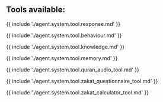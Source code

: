 ## Tools available:

{{ include './agent.system.tool.response.md' }}

{{ include './agent.system.tool.behaviour.md' }}

{{ include './agent.system.tool.knowledge.md' }}

{{ include './agent.system.tool.memory.md' }}

{{ include './agent.system.tool.quran_audio_tool.md' }}

{{ include './agent.system.tool.zakat_questionnaire_tool.md' }}

{{ include './agent.system.tool.zakat_calculator_tool.md' }}
